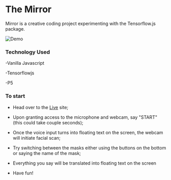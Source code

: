 
# The Mirror

Mirror is a creative coding project experimenting with the Tensorflow.js package.

![Demo](https://github.com/dabaojian1992/Mirror/blob/master/2021-02-22%2016.40.44.gif)

### Technology Used ###

-Vanilla Javascript

-Tensorflowjs

-P5

### To start ###

* Head over to the [Live](https://dabaojian1992.github.io/Mirror/) site;

* Upon granting access to the microphone and webcam, say "START" (this could take couple seconds);

* Once the voice input turns into floating text on the screen, the webcam will initiate facial scan;

* Try switching between the masks either using the buttons on the bottom or saying the name of the mask;

* Everything you say will be translated into floating text on the screen

* Have fun! 
